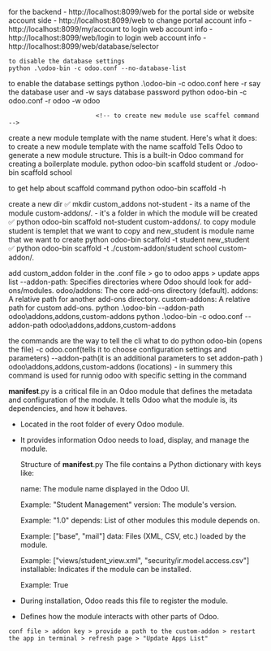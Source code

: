 for the backend - http://localhost:8099/web
for the portal side or website account side - http://localhost:8099/web
to change portal account info - http://localhost:8099/my/account
to login web account info - http://localhost:8099/web/login
to login web account info - http://localhost:8099/web/database/selector

    to disable the database settings
    python .\odoo-bin -c odoo.conf --no-database-list
to enable the database settings
    python .\odoo-bin -c odoo.conf
here -r say the database user and -w says database password
    python odoo-bin -c odoo.conf -r odoo -w odoo

                            <!-- to create new module use scaffel command    -->
create a new module template with the name student. Here's what it does:
to create a new module template with the name
    scaffold
    Tells Odoo to generate a new module structure. This is a built-in Odoo command for creating a boilerplate module.
        python odoo-bin scaffold student 
        or
        ./odoo-bin scaffold school

to get help about scaffold command
    python odoo-bin scaffold -h

create a new dir 
    ✅ mkdir custom_addons
not-student - its a name of the module custom-addons/. - it's a folder in which the module will be created 
    ✅ python odoo-bin scaffold not-student custom-addons/.
to copy module
    student is templet that we want to copy and new_student is module name that we want to create
    python odoo-bin scaffold -t student  new_student   
    ✅ python odoo-bin scaffold -t ./custom-addon/student school custom-addon/.

add custom_addon folder in the .conf file > go to odoo apps > update apps list
    --addon-path: Specifies directories where Odoo should look for add-ons/modules.
    odoo/addons: The core add-ons directory (default).
    addons: A relative path for another add-ons directory.
    custom-addons: A relative path for custom add-ons.
        python .\odoo-bin --addon-path odoo\addons,addons,custom-addons
    python .\odoo-bin -c odoo.conf --addon-path odoo\addons,addons,custom-addons

the commands are the way to tell the cli what to do 
    python odoo-bin (opens the file) -c odoo.conf(tells it to choose configuration settings and parameters) --addon-path(it is an additional parameters to set addon-path ) odoo\addons,addons,custom-addons (locations) - in summery this command is used for runnig odoo with specific setting in the command

__manifest__.py is a critical file in an Odoo module that defines the metadata and configuration of the module. It tells Odoo what the module is, its dependencies, and how it behaves.
- Located in the root folder of every Odoo module.
- It provides information Odoo needs to load, display, and manage the module.

    Structure of __manifest__.py
    The file contains a Python dictionary with keys like:

    name: The module name displayed in the Odoo UI.

    Example: "Student Management"
    version: The module's version.

    Example: "1.0"
    depends: List of other modules this module depends on.

    Example: ["base", "mail"]
    data: Files (XML, CSV, etc.) loaded by the module.

    Example: ["views/student_view.xml", "security/ir.model.access.csv"]
    installable: Indicates if the module can be installed.

    Example: True
- During installation, Odoo reads this file to register the module.
- Defines how the module interacts with other parts of Odoo.


<!-- to show newly created module in odoo apps section -->
    conf file > addon key > provide a path to the custom-addon > restart the app in terminal > refresh page > "Update Apps List"
